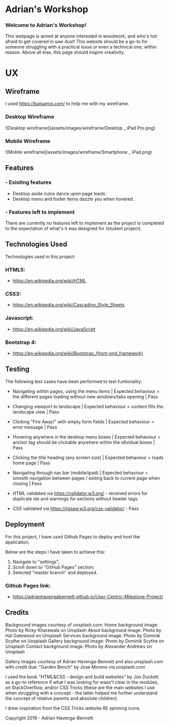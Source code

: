 # Adrian's Workshop

### Welcome to Adrian's Workshop!

This webpage is aimed at anyone interested in woodwork, and who's not afraid to get covered in saw dust! 
This website should be a go-to for someone struggling with a practical issue or even a technical one, within reason. Above all else, this page should inspire creativity.

# UX

## Wireframe

I used https://balsamiq.com/ to help me with my wireframe.

### Desktop Wireframe

![Desktop wireframe](assets/images/wireframe/Desktop _ iPad Pro.png)

### Mobile Wireframe

![Mobile wireframe](assets/images/wireframe/Smartphone _ iPad.png)

## Features

### - Existing features

- Desktop aside icons dance upon page loads.
- Desktop menu and footer items dazzle you when hovered.

### - Features left to implement

There are currently no features left to implement as the project is completed to the expectation of what's it was designed for (student project).

## Technologies Used

Technologies used in this project:

### HTML5: 
- https://en.wikipedia.org/wiki/HTML

### CSS3: 
- https://en.wikipedia.org/wiki/Cascading_Style_Sheets

### Javascript: 
- https://en.wikipedia.org/wiki/JavaScript

### Bootstrap 4: 
- https://en.wikipedia.org/wiki/Bootstrap_(front-end_framework)

## Testing

The following test cases have been performed to test funtionality:

- Navigating within pages, using the menu items | Expected behaviour = the different pages loading without new windows/tabs opening | Pass
- Changing viewport to landscape | Expected behaviour = content fills the landscape view | Pass
- Clicking "Fire Away!" with empty form fields | Expected behaviour = error message | Pass
- Hovering anywhere in the desktop menu boxes | Expected behaviour = anchor tag should be clickable anywhere within the idividual boxes | Pass
- Clicking the title heading (any screen size) | Expected behaviour = loads home page | Pass
- Navigating through nav bar (mobile/ipad) | Expected behaviour = smooth navigation between pages / exiting back to current page when closing | Pass

- HTML validated via https://validator.w3.org/ - received errors for duplicate ids and warnings for sections without header tags.
- CSS validated via https://jigsaw.w3.org/css-validator/ - Pass

## Deployment

For this project, I have used Github Pages to deploy and host the application.

Below are the steps I have taken to achieve this:

1. Navigate to "settings";
2. Scroll down to "GitHub Pages" section;
3. Selected "master branch" and deployed.

### Github Pages link: 
- https://adrianhavengabennett.github.io/User-Centric-Milestone-Project/

## Credits

Background images courtesy of unsplash.com:
Home background image: Photo by Ricky Kharawala on Unsplash
About background image: Photo by Hal Gatewood on Unsplash
Services background image: Photo by Dominik Scythe on Unsplash
Gallery background image: Photo by Dominik Scythe on Unsplash
Contact background image: Photo by Alexander Andrews on Unsplash

Gallery images courtesy of Adrian Havenga-Bennett and also unsplash.com with credit due:
"Garden Bench" by Jose Moreno via unsplash.com

I used the book "HTML&CSS - design and build websites" by Jon Duckett as a go-to reference if what I was looking for wasn't clear in the modules, on StackOverflow, and/or CSS Tricks 
(these are the main websites I use when struggling with a concept - the latter helped me further understand the concept of relative parents and absolute children).

I drew inspiration from the CSS Tricks website RE spinning icons.

Copyright 2019 - Adrian Havenga-Bennett